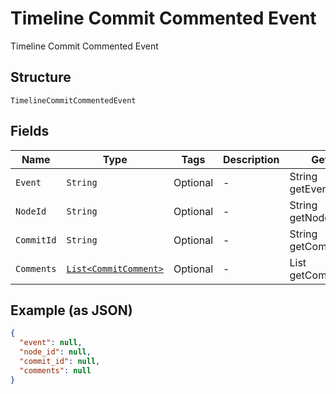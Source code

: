 
# Timeline Commit Commented Event

Timeline Commit Commented Event

## Structure

`TimelineCommitCommentedEvent`

## Fields

| Name | Type | Tags | Description | Getter | Setter |
|  --- | --- | --- | --- | --- | --- |
| `Event` | `String` | Optional | - | String getEvent() | setEvent(String event) |
| `NodeId` | `String` | Optional | - | String getNodeId() | setNodeId(String nodeId) |
| `CommitId` | `String` | Optional | - | String getCommitId() | setCommitId(String commitId) |
| `Comments` | [`List<CommitComment>`](../../doc/models/commit-comment.md) | Optional | - | List<CommitComment> getComments() | setComments(List<CommitComment> comments) |

## Example (as JSON)

```json
{
  "event": null,
  "node_id": null,
  "commit_id": null,
  "comments": null
}
```


